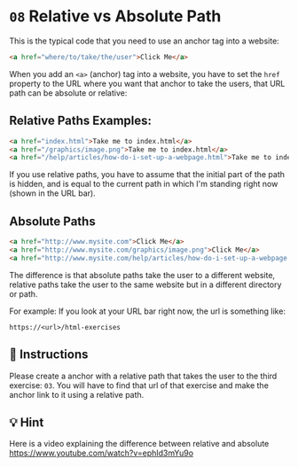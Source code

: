 # `08` Relative vs Absolute Path

This is the typical code that you need to use an anchor tag into a website:

```html
<a href="where/to/take/the/user">Click Me</a>
```
When you add an `<a>` (anchor) tag into a website, you have to set the `href` property to 
the URL where you want that anchor to take the users, that URL path can be absolute or 
relative:

## Relative Paths Examples:

```html
<a href="index.html">Take me to index.html</a>
<a href="/graphics/image.png">Take me to index.html</a>
<a href="/help/articles/how-do-i-set-up-a-webpage.html">Take me to index.html</a>
```

If you use relative paths, you have to assume that the initial part of the path is hidden, 
and is equal to the current path in which I'm standing right now (shown in the URL bar).

## Absolute Paths
```html
<a href="http://www.mysite.com">Click Me</a>
<a href="http://www.mysite.com/graphics/image.png">Click Me</a>
<a href="http://www.mysite.com/help/articles/how-do-i-set-up-a-webpage.html">Click Me</a>
```

The difference is that absolute paths take the user to a different website, relative paths 
take the user to the same website but in a different directory or path.

For example: If you look at your URL bar right now, the url is something like:
```
https://<url>/html-exercises
```

## 📝 Instructions

Please create a anchor with a relative path that takes the user to the third exercise: `03`.
You will have to find that url of that exercise and make the anchor link to it using a relative path.

## 💡 Hint

Here is a video explaining the difference between relative and absolute
https://www.youtube.com/watch?v=ephId3mYu9o